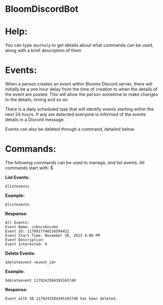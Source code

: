 # BloomDiscordBot

# Help:

You can type ```$bothelp``` to get details about what commands can be used, along with a brief description of them

# Events:

When a person creates an event within Blooms Discord server, there will initially be a one hour delay from the time of creation to when the details of the event are posted. This will allow the person sometime to make changes to the details, timing and so on.

There is a daily scheduled task that will identify events starting within the next 24 hours. If any are detected everyone is informed of the events details in a Discord message.

Events can also be deleted through a command, detailed below.

# Commands:

The following commands can be used to manage, and list events.
All commands start with: $

**List Events:**

```
$listevents
```

**Example:**

```
$listevents
```

**Response:**

```
All Events:
Event Name: cvbncvbncvbn
Event ID: 1178917740216594432
Event Start Time: November 30, 2023 4:00 PM
Event Description: 
Event Interested: 0
```

**Delete Events:**

```
$deleteevent <event_id>
```

**Example:**

```
$deleteevent 1179242504395165748
```

**Response:**

```
Event with ID 1179242504395165748 has been deleted.
```



